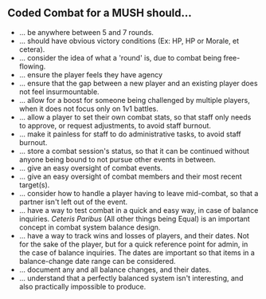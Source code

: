 ## Coded Combat for a MUSH should...
* ... be anywhere between 5 and 7 rounds.
* ... should have obvious victory conditions (Ex: HP, HP or Morale, et cetera).
* ... consider the idea of what a 'round' is, due to combat being free-flowing.
* ... ensure the player feels they have agency
* ... ensure that the gap between a new player and an existing player does not feel insurmountable.
* ... allow for a boost for someone being challenged by multiple players, when it does not focus only on 1v1 battles.
* ... allow a player to set their own combat stats, so that staff only needs to approve, or request adjustments, to avoid staff burnout.
* ... make it painless for staff to do administrative tasks, to avoid staff burnout.
* ... store a combat session's status, so that it can be continued without anyone being bound to not pursue other events in between.
* ... give an easy oversight of combat events.
* ... give an easy oversight of combat members and their most recent target(s).
* ... consider how to handle a player having to leave mid-combat, so that a partner isn't left out of the event.
* ... have a way to test combat in a quick and easy way, in case of balance inquiries. *Ceteris Paribus* (All other things being Equal) is an important concept in combat system balance design.
* ... have a way to track wins and losses of players, and their dates. Not for the sake of the player, but for a quick reference point for admin, in the case of balance inquiries. The dates are important so that items in a balance-change date range can be considered.
* ... document any and all balance changes, and their dates.
* ... understand that a perfectly balanced system isn't interesting, and also practically impossible to produce.